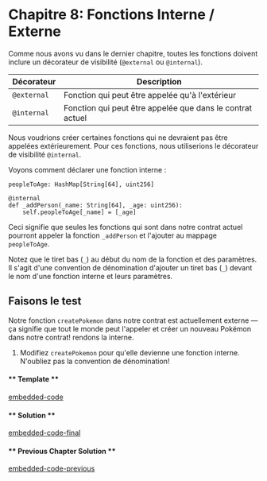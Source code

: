 <!-- Add translation for the following page: https://vyper.fun/#/1/external_internal_functions
Do NOT change the code below. The below code runs the code editor -->
# Chapitre 8: Fonctions Interne / Externe

Comme nous avons vu dans le dernier chapitre, toutes les fonctions doivent inclure un décorateur de visibilité (`@external` ou `@internal`).

| Décorateur  | Description                                               |
| ----------- | --------------------------------------------------------- |
| `@external` | Fonction qui peut être appelée qu'à l'extérieur           |
| `@internal` | Fonction qui peut être appelée que dans le contrat actuel |

Nous voudrions créer certaines fonctions qui ne devraient pas être appelées extérieurement. Pour ces fonctions, nous utiliserions le décorateur de visibilité `@internal`.

Voyons comment déclarer une fonction interne :

```vyper
peopleToAge: HashMap[String[64], uint256]

@internal
def _addPerson(_name: String[64], _age: uint256):
    self.peopleToAge[_name] = [_age]
```

Ceci signifie que seules les fonctions qui sont dans notre contrat actuel pourront appeler la fonction `_addPerson` et l'ajouter au mappage `peopleToAge`.

Notez que le tiret bas (`_`) au début du nom de la fonction et des paramètres. Il s'agit d'une convention de dénomination d'ajouter un tiret bas (`_`) devant le nom d'une fonction interne et leurs paramètres.

## Faisons le test

Notre fonction `createPokemon` dans notre contrat est actuellement externe — ça signifie que tout le monde peut l'appeler et créer un nouveau Pokémon dans notre contrat! rendons la interne.

1. Modifiez `createPokemon` pour qu'elle devienne une fonction interne. N'oubliez pas la convention de dénomination!

<!-- tabs:start -->

#### ** Template **

[embedded-code](../assets/1/1.8-template-code.vy ':include :type=code embed-template')

#### ** Solution **

[embedded-code-final](../assets/1/1.8-finished-code.vy ':include :type=code embed-final')

#### ** Previous Chapter Solution **

[embedded-code-previous](../assets/1/1.7-finished-code.vy ':include :type=code embed-previous')

<!-- tabs:end -->
